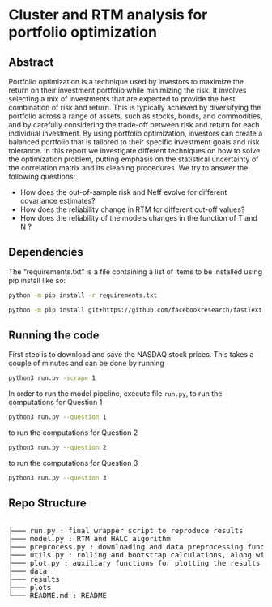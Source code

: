# Cluster and RTM analysis for portfolio optimization

## Abstract

Portfolio optimization is a technique used by investors to maximize the return on their investment portfolio while
minimizing the risk. It involves selecting a mix of investments that are expected to provide the best combination of
risk and return. This is typically achieved by diversifying the portfolio across a range of assets, such as stocks, bonds,
and commodities, and by carefully considering the trade-off between risk and return for each individual investment.
By using portfolio optimization, investors can create a balanced portfolio that is tailored to their specific investment
goals and risk tolerance. In this report we investigate different techniques on how to solve the optimization problem,
putting emphasis on the statistical uncertainty of the correlation matrix and its cleaning procedures. We try to answer the following questions:

- How does the out-of-sample risk and Neff evolve for different covariance estimates?
- How does the reliability change in RTM for different cut-off values?
- How does the reliability of the models changes in the function of T and N ?

## Dependencies
  
The “requirements.txt” is a file containing a list of items to be installed using pip install like so:

```bash
python -m pip install -r requirements.txt
```
```bash
python -m pip install git+https://github.com/facebookresearch/fastText.git
```

## Running the code

First step is to download and save the NASDAQ stock prices. This takes a couple of minutes and can be done by running

```bash
python3 run.py -scrape 1
```

In order to run the model pipeline, execute file `run.py`, to run the computations for Question 1

```bash
python3 run.py --question 1
```

to run the computations for Question 2

```bash
python3 run.py --question 2
```

to run the computations for Question 3

```bash
python3 run.py --question 3
```


## Repo Structure

<pre>  
├─── run.py : final wrapper script to reproduce results
├─── model.py : RTM and HALC algorithm
├─── preprocess.py : downloading and data preprocessing functions
├─── utils.py : rolling and bootstrap calculations, along with summary statistic calculations
├─── plot.py : auxiliary functions for plotting the results
├─── data
├─── results
├─── plots
└─── README.md : README
</pre>
